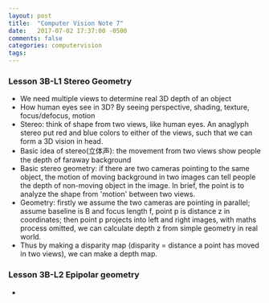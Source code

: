```yaml
---
layout: post
title:  "Computer Vision Note 7"
date:   2017-07-02 17:37:00 -0500
comments: false
categories: computervision
tags: 
---
```


### Lesson 3B-L1 Stereo Geometry
- We need multiple views to determine real 3D depth of an object
- How human eyes see in 3D? By seeing perspective, shading, texture, focus/defocus, motion
- Stereo: think of shape from two views, like human eyes. An anaglyph stereo put red and blue colors to either of the views, such that we can form a 3D vision in head.
- Basic idea of stereo(立体声): the movement from two views show people the depth of faraway background
- Basic stereo geometry: if there are two cameras pointing to the same object, the motion of moving background in two images can tell people the depth of non-moving object in the image. In brief, the point is to analyze the shape from 'motion' between two views.
- Geometry: firstly we assume the two cameras are pointing in parallel; assume baseline is B and focus length f, point p is distance z in coordinates; then point p projects into left and right images, with maths process omitted, we can calculate depth z from simple geometry in real world.
- Thus by making a disparity map (disparity = distance a point has moved in two views), we can make a depth map.

### Lesson 3B-L2 Epipolar geometry
- 